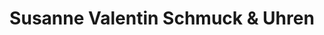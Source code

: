 ---
title: "Susanne Valentin Schmuck & Uhren"
url: /hoechberg/susanne-valentin-schmuck-und-uhren/
shop: Schmuck
---
